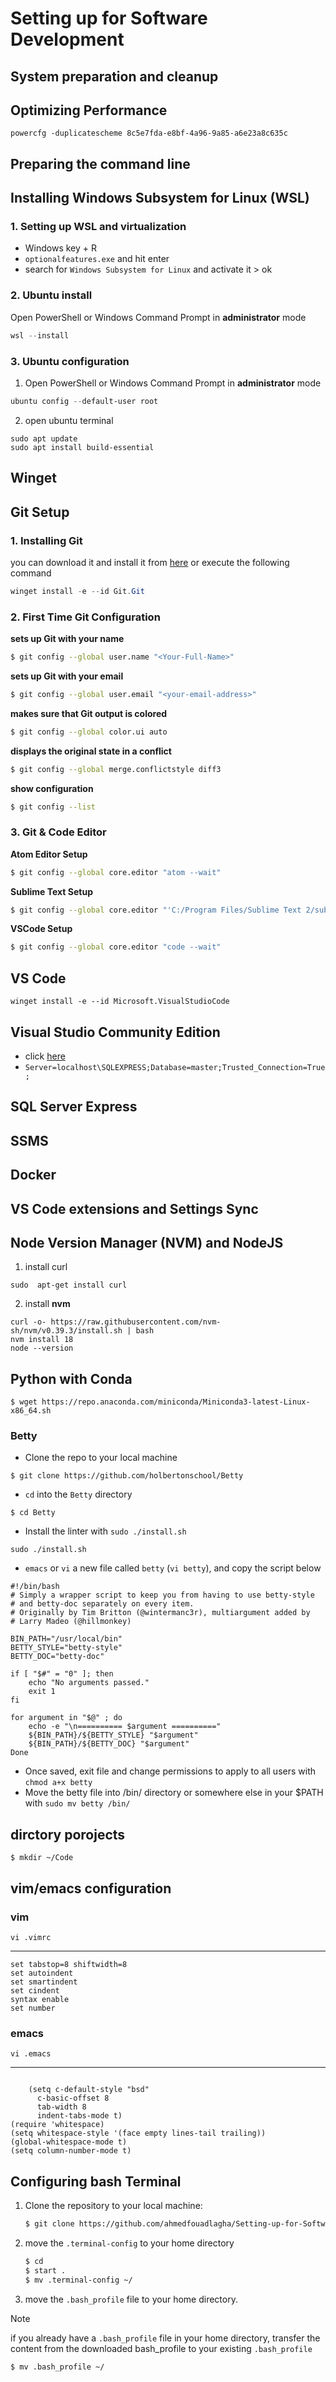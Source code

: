 # Setting up for Software Development
## System preparation and cleanup
## Optimizing Performance
```
powercfg -duplicatescheme 8c5e7fda-e8bf-4a96-9a85-a6e23a8c635c
```
## Preparing the command line
## Installing Windows Subsystem for Linux (WSL)
### 1. Setting up WSL and virtualization
- Windows key + R
- `optionalfeatures.exe` and hit enter
- search for `Windows Subsystem for Linux` and activate it > ok
### 2. Ubuntu install
Open PowerShell or Windows Command Prompt in **administrator** mode
```powershell
wsl --install
```
### 3. Ubuntu configuration
1. Open PowerShell or Windows Command Prompt in **administrator** mode
```powershell
ubuntu config --default-user root
```
2. open ubuntu terminal
```
sudo apt update
sudo apt install build-essential
```
## Winget
## Git Setup
### 1. Installing Git
you can download it and install it from [here](https://git-scm.com/downloads) or execute the following command
```powershell
winget install -e --id Git.Git
```
### 2. First Time Git Configuration
**sets up Git with your name**
   ```sh
   $ git config --global user.name "<Your-Full-Name>"
   ```
**sets up Git with your email**
   ```sh
   $ git config --global user.email "<your-email-address>"
   ```
**makes sure that Git output is colored**
   ```sh
   $ git config --global color.ui auto
   ```
**displays the original state in a conflict**
   ```sh
   $ git config --global merge.conflictstyle diff3
   ```
**show configuration**
   ```sh
   $ git config --list
   ```
### 3. Git & Code Editor
**Atom Editor Setup**
   ```sh
   $ git config --global core.editor "atom --wait"
   ```    
**Sublime Text Setup**
   ```sh
   $ git config --global core.editor "'C:/Program Files/Sublime Text 2/sublime_text.exe' -n -w"
   ```     
**VSCode Setup**
   ```sh
   $ git config --global core.editor "code --wait"
   ```
## VS Code
```
winget install -e --id Microsoft.VisualStudioCode
```
## Visual Studio Community Edition 
- click [here](https://www.microsoft.com/en-us/download/details.aspx?id=104781)
- `Server=localhost\SQLEXPRESS;Database=master;Trusted_Connection=True;`
## SQL Server Express
## SSMS
## Docker
## VS Code extensions and Settings Sync
## Node Version Manager (NVM) and NodeJS
1. install curl
```
sudo  apt-get install curl
```
2. install **nvm**
```
curl -o- https://raw.githubusercontent.com/nvm-sh/nvm/v0.39.3/install.sh | bash
nvm install 18
node --version
```
## Python with Conda 
```
$ wget https://repo.anaconda.com/miniconda/Miniconda3-latest-Linux-x86_64.sh
```
### Betty
- Clone the repo to your local machine
```
$ git clone https://github.com/holbertonschool/Betty
```
- `cd` into the `Betty` directory
```
$ cd Betty
```
- Install the linter with `sudo ./install.sh`
```
sudo ./install.sh
```
- `emacs` or `vi` a new file called `betty` (```vi betty```), and copy the script below 
```
#!/bin/bash
# Simply a wrapper script to keep you from having to use betty-style
# and betty-doc separately on every item.
# Originally by Tim Britton (@wintermanc3r), multiargument added by
# Larry Madeo (@hillmonkey)

BIN_PATH="/usr/local/bin"
BETTY_STYLE="betty-style"
BETTY_DOC="betty-doc"

if [ "$#" = "0" ]; then
    echo "No arguments passed."
    exit 1
fi

for argument in "$@" ; do
    echo -e "\n========== $argument =========="
    ${BIN_PATH}/${BETTY_STYLE} "$argument"
    ${BIN_PATH}/${BETTY_DOC} "$argument"
Done
```
- Once saved, exit file and change permissions to apply to all users with `chmod a+x betty`
- Move the betty file into /bin/ directory or somewhere else in your $PATH with `sudo mv betty /bin/`

## dirctory porojects
```
$ mkdir ~/Code
```
## vim/emacs configuration
### vim
```
vi .vimrc
```
----
```
set tabstop=8 shiftwidth=8
set autoindent
set smartindent
set cindent
syntax enable
set number
```
### emacs
```
vi .emacs
```
----
```

	(setq c-default-style "bsd"
      c-basic-offset 8
      tab-width 8
      indent-tabs-mode t)
(require 'whitespace)
(setq whitespace-style '(face empty lines-tail trailing))
(global-whitespace-mode t)
(setq column-number-mode t)
```
## Configuring bash Terminal
1. Clone the repository to your local machine:
   ```sh
   $ git clone https://github.com/ahmedfouadlagha/Setting-up-for-Software-Development.git ~/
   ```
2. move the `.terminal-config` to your home directory
   ```sh
   $ cd
   $ start .
   $ mv .terminal-config ~/
   ```
3. move the `.bash_profile` file to your home directory.
> [!NOTE]
> if you already have a `.bash_profile` file in your home directory, transfer the content from the downloaded bash_profile to your existing `.bash_profile`
   ```sh
   $ mv .bash_profile ~/
   ```
